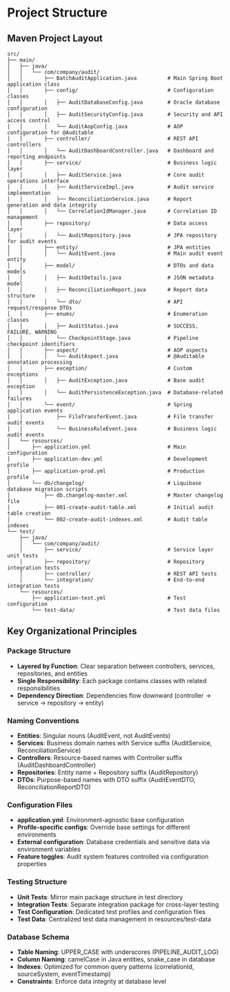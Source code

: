 # Project Structure

## Maven Project Layout

```
src/
├── main/
│   ├── java/
│   │   └── com/company/audit/
│   │       ├── BatchAuditApplication.java          # Main Spring Boot application class
│   │       ├── config/                             # Configuration classes
│   │       │   ├── AuditDatabaseConfig.java        # Oracle database configuration
│   │       │   ├── AuditSecurityConfig.java        # Security and API access control
│   │       │   └── AuditAopConfig.java             # AOP configuration for @Auditable
│   │       ├── controller/                         # REST API controllers
│   │       │   └── AuditDashboardController.java   # Dashboard and reporting endpoints
│   │       ├── service/                            # Business logic layer
│   │       │   ├── AuditService.java               # Core audit operations interface
│   │       │   ├── AuditServiceImpl.java           # Audit service implementation
│   │       │   ├── ReconciliationService.java      # Report generation and data integrity
│   │       │   └── CorrelationIdManager.java       # Correlation ID management
│   │       ├── repository/                         # Data access layer
│   │       │   └── AuditRepository.java            # JPA repository for audit events
│   │       ├── entity/                             # JPA entities
│   │       │   └── AuditEvent.java                 # Main audit event entity
│   │       ├── model/                              # DTOs and data models
│   │       │   ├── AuditDetails.java               # JSON metadata model
│   │       │   ├── ReconciliationReport.java       # Report data structure
│   │       │   └── dto/                            # API request/response DTOs
│   │       ├── enums/                              # Enumeration classes
│   │       │   ├── AuditStatus.java                # SUCCESS, FAILURE, WARNING
│   │       │   └── CheckpointStage.java            # Pipeline checkpoint identifiers
│   │       ├── aspect/                             # AOP aspects
│   │       │   └── AuditAspect.java                # @Auditable annotation processing
│   │       ├── exception/                          # Custom exceptions
│   │       │   ├── AuditException.java             # Base audit exception
│   │       │   └── AuditPersistenceException.java  # Database-related failures
│   │       └── event/                              # Spring application events
│   │           ├── FileTransferEvent.java          # File transfer audit events
│   │           └── BusinessRuleEvent.java          # Business logic audit events
│   └── resources/
│       ├── application.yml                         # Main configuration
│       ├── application-dev.yml                     # Development profile
│       ├── application-prod.yml                    # Production profile
│       └── db/changelog/                           # Liquibase database migration scripts
│           ├── db.changelog-master.xml             # Master changelog file
│           ├── 001-create-audit-table.xml          # Initial audit table creation
│           └── 002-create-audit-indexes.xml        # Audit table indexes
└── test/
    ├── java/
    │   └── com/company/audit/
    │       ├── service/                            # Service layer unit tests
    │       ├── repository/                         # Repository integration tests
    │       ├── controller/                         # REST API tests
    │       └── integration/                        # End-to-end integration tests
    └── resources/
        ├── application-test.yml                    # Test configuration
        └── test-data/                              # Test data files
```

## Key Organizational Principles

### Package Structure
- **Layered by Function**: Clear separation between controllers, services, repositories, and entities
- **Single Responsibility**: Each package contains classes with related responsibilities
- **Dependency Direction**: Dependencies flow downward (controller → service → repository → entity)

### Naming Conventions
- **Entities**: Singular nouns (AuditEvent, not AuditEvents)
- **Services**: Business domain names with Service suffix (AuditService, ReconciliationService)
- **Controllers**: Resource-based names with Controller suffix (AuditDashboardController)
- **Repositories**: Entity name + Repository suffix (AuditRepository)
- **DTOs**: Purpose-based names with DTO suffix (AuditEventDTO, ReconciliationReportDTO)

### Configuration Files
- **application.yml**: Environment-agnostic base configuration
- **Profile-specific configs**: Override base settings for different environments
- **External configuration**: Database credentials and sensitive data via environment variables
- **Feature toggles**: Audit system features controlled via configuration properties

### Testing Structure
- **Unit Tests**: Mirror main package structure in test directory
- **Integration Tests**: Separate integration package for cross-layer testing
- **Test Configuration**: Dedicated test profiles and configuration files
- **Test Data**: Centralized test data management in resources/test-data

### Database Schema
- **Table Naming**: UPPER_CASE with underscores (PIPELINE_AUDIT_LOG)
- **Column Naming**: camelCase in Java entities, snake_case in database
- **Indexes**: Optimized for common query patterns (correlationId, sourceSystem, eventTimestamp)
- **Constraints**: Enforce data integrity at database level